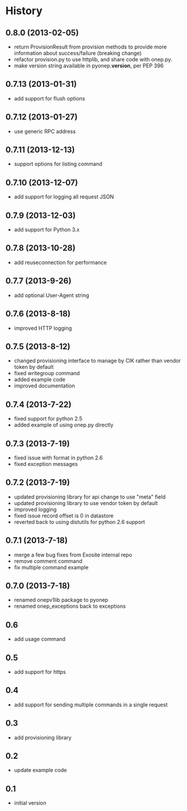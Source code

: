 History
=======

0.8.0 (2013-02-05)
------------------

- return ProvisionResult from provision methods to provide more 
  information about success/failure (breaking change)
- refactor provision.py to use httplib, and share code with onep.py.
- make version string available in pyonep.__version__, per PEP 396

0.7.13 (2013-01-31)
-------------------

- add support for flush options

0.7.12 (2013-01-27)
-------------------

- use generic RPC address

0.7.11 (2013-12-13)
-------------------

- support options for listing command

0.7.10 (2013-12-07)
-------------------

- add support for logging all request JSON

0.7.9 (2013-12-03)
------------------

- add support for Python 3.x

0.7.8 (2013-10-28)
-----------------

- add reuseconnection for performance


0.7.7 (2013-9-26)
-----------------

- add optional User-Agent string

0.7.6 (2013-8-18)
-----------------

- improved HTTP logging

0.7.5 (2013-8-12)
-----------------

- changed provisioning interface to manage by CIK 
  rather than vendor token by default
- fixed writegroup command
- added example code
- improved documentation 

0.7.4 (2013-7-22)
-----------------

- fixed support for python 2.5
- added example of using onep.py directly

0.7.3 (2013-7-19)
-----------------

- fixed issue with format in python 2.6
- fixed exception messages

0.7.2 (2013-7-19)
-----------------

- updated provisioning library for api change to use "meta" field
- updated provisioning library to use vendor token by default
- improved logging 
- fixed issue record offset is 0 in datastore
- reverted back to using distutils for python 2.6 support

0.7.1 (2013-7-18)
-----------------

- merge a few bug fixes from Exosite internal repo
- remove comment command
- fix multiple command example 

0.7.0 (2013-7-18)
-----------------

- renamed onepv1lib package to pyonep
- renamed onep_exceptions back to exceptions

0.6
---

- add usage command

0.5
---

- add support for https

0.4
---

- add support for sending multiple commands in a single request

0.3
---

- add provisioning library

0.2
---

- update example code

0.1
---

- initial version
